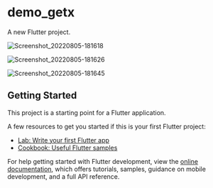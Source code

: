 # demo_getx

A new Flutter project.


![Screenshot_20220805-181618](https://user-images.githubusercontent.com/41317116/183240855-14153ea4-793c-4061-b9a5-47fce7010911.png)

![Screenshot_20220805-181626](https://user-images.githubusercontent.com/41317116/183240869-255051f6-79b2-4f34-b1ca-94bd396ba7f9.png)

![Screenshot_20220805-181645](https://user-images.githubusercontent.com/41317116/183240878-73e29370-20d8-4151-a5b8-abd376bbbcd3.png)


## Getting Started

This project is a starting point for a Flutter application.

A few resources to get you started if this is your first Flutter project:

- [Lab: Write your first Flutter app](https://docs.flutter.dev/get-started/codelab)
- [Cookbook: Useful Flutter samples](https://docs.flutter.dev/cookbook)

For help getting started with Flutter development, view the
[online documentation](https://docs.flutter.dev/), which offers tutorials,
samples, guidance on mobile development, and a full API reference.
